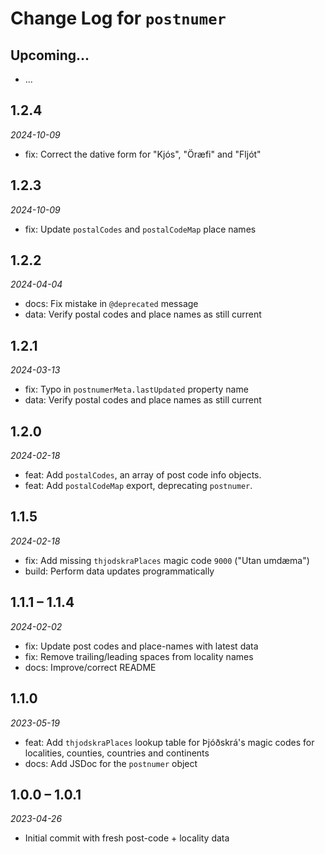 # Change Log for `postnumer`

## Upcoming...

- ... <!-- Add new lines here. -->

## 1.2.4

_2024-10-09_

- fix: Correct the dative form for "Kjós", "Öræfi" and "Fljót"

## 1.2.3

_2024-10-09_

- fix: Update `postalCodes` and `postalCodeMap` place names

## 1.2.2

_2024-04-04_

- docs: Fix mistake in `@deprecated` message
- data: Verify postal codes and place names as still current

## 1.2.1

_2024-03-13_

- fix: Typo in `postnumerMeta.lastUpdated` property name
- data: Verify postal codes and place names as still current

## 1.2.0

_2024-02-18_

- feat: Add `postalCodes`, an array of post code info objects.
- feat: Add `postalCodeMap` export, deprecating `postnumer`.

## 1.1.5

_2024-02-18_

- fix: Add missing `thjodskraPlaces` magic code `9000` ("Utan umdæma")
- build: Perform data updates programmatically

## 1.1.1 – 1.1.4

_2024-02-02_

- fix: Update post codes and place-names with latest data
- fix: Remove trailing/leading spaces from locality names
- docs: Improve/correct README

## 1.1.0

_2023-05-19_

- feat: Add `thjodskraPlaces` lookup table for Þjóðskrá's magic codes for
  localities, counties, countries and continents
- docs: Add JSDoc for the `postnumer` object

## 1.0.0 – 1.0.1

_2023-04-26_

- Initial commit with fresh post-code + locality data
